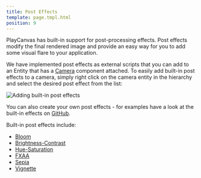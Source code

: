 ```yaml
---
title: Post Effects
template: page.tmpl.html
position: 9
---
```


PlayCanvas has built-in support for post-processing effects. Post effects modify the final rendered image and provide an easy way for you to add some visual flare to your application.

We have implemented post effects as external scripts that you can add to an Entity that has a [Camera][camera] component attached. To easily add built-in post effects to a camera, simply right click on the camera entity in the hierarchy and select the desired post effect from the list:

<img alt="Adding built-in post effects" src="/images/platform/builtin_posteffects.png"></img>

You can also create your own post effects - for examples have a look at the built-in effects on [GitHub][github_posteffects].

Built-in post effects include:

* [Bloom][bloom]
* [Brightness-Contrast][brightness_contrast]
* [Hue-Saturation][hue_saturation]
* [FXAA][fxaa]
* [Sepia][sepia]
* [Vignette][vignette]

[camera]: /user-manual/packs/entities/components/camera
[github_posteffects]: https://github.com/playcanvas/engine/tree/master/extras/posteffects
[bloom]: /user-manual/posteffects/bloom
[brightness_contrast]: /user-manual/posteffects/brightness_contrast
[hue_saturation]: /user-manual/posteffects/hue_saturation
[fxaa]: /user-manual/posteffects/fxaa
[sepia]: /user-manual/posteffects/sepia
[vignette]: /user-manual/posteffects/vignette